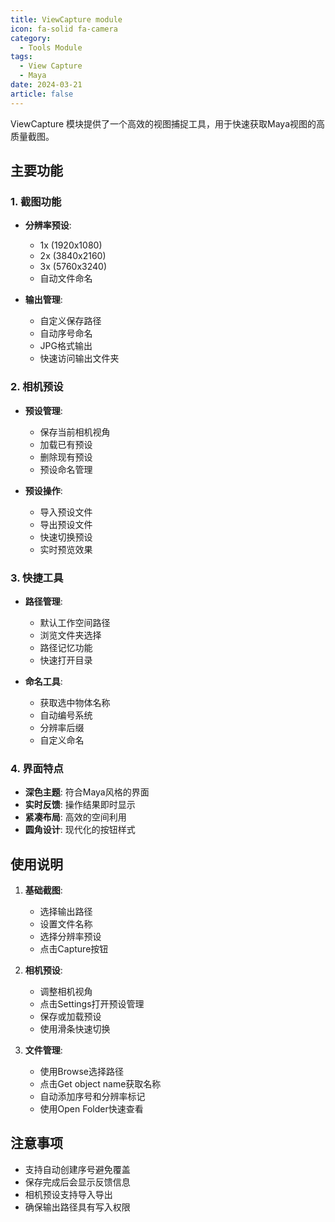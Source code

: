 ```yaml
---
title: ViewCapture module
icon: fa-solid fa-camera
category:
  - Tools Module
tags:
  - View Capture
  - Maya
date: 2024-03-21
article: false
---
```


ViewCapture 模块提供了一个高效的视图捕捉工具，用于快速获取Maya视图的高质量截图。

## 主要功能

### 1. 截图功能

- **分辨率预设**:
  - 1x (1920x1080)
  - 2x (3840x2160)
  - 3x (5760x3240)
  - 自动文件命名

- **输出管理**:
  - 自定义保存路径
  - 自动序号命名
  - JPG格式输出
  - 快速访问输出文件夹

### 2. 相机预设

- **预设管理**:
  - 保存当前相机视角
  - 加载已有预设
  - 删除现有预设
  - 预设命名管理

- **预设操作**:
  - 导入预设文件
  - 导出预设文件
  - 快速切换预设
  - 实时预览效果

### 3. 快捷工具

- **路径管理**:
  - 默认工作空间路径
  - 浏览文件夹选择
  - 路径记忆功能
  - 快速打开目录

- **命名工具**:
  - 获取选中物体名称
  - 自动编号系统
  - 分辨率后缀
  - 自定义命名

### 4. 界面特点

- **深色主题**: 符合Maya风格的界面
- **实时反馈**: 操作结果即时显示
- **紧凑布局**: 高效的空间利用
- **圆角设计**: 现代化的按钮样式

## 使用说明

1. **基础截图**:
   - 选择输出路径
   - 设置文件名称
   - 选择分辨率预设
   - 点击Capture按钮

2. **相机预设**:
   - 调整相机视角
   - 点击Settings打开预设管理
   - 保存或加载预设
   - 使用滑条快速切换

3. **文件管理**:
   - 使用Browse选择路径
   - 点击Get object name获取名称
   - 自动添加序号和分辨率标记
   - 使用Open Folder快速查看

## 注意事项

- 支持自动创建序号避免覆盖
- 保存完成后会显示反馈信息
- 相机预设支持导入导出
- 确保输出路径具有写入权限